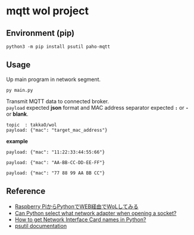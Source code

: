 # mqtt wol project

## Environment (pip)
```
python3 -m pip install psutil paho-mqtt
```

## Usage
Up main program in network segment.
```
py main.py
```
Transmit MQTT data to connected broker.  
```payload``` expected **json** format and MAC address separator expected **```:```** or **```-```** or **blank**.  
```
topic  : takkaO/wol 
payload: {"mac": "target_mac_address"}
```

**example**
```
payload: {"mac": "11:22:33:44:55:66"}
```
```
payload: {"mac": "AA-BB-CC-DD-EE-FF"}
```
```
payload: {"mac": "77 88 99 AA BB CC"}
```


## Reference
- [Raspberry PiからPythonでWEB経由でWoLしてみる](https://code-life.hatenablog.com/entry/raspberry-pi-wol)
- [Can Python select what network adapter when opening a socket?](https://stackoverflow.com/questions/8437726/can-python-select-what-network-adapter-when-opening-a-socket)
- [How to get Network Interface Card names in Python?](https://stackoverflow.com/questions/3837069/how-to-get-network-interface-card-names-in-python)
- [psutil documentation](https://psutil.readthedocs.io/en/latest/)